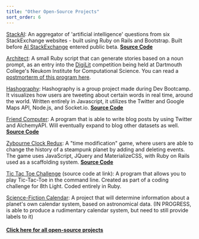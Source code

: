 ```yaml
---
title: "Other Open-Source Projects"
sort_order: 6
---
```

<p><a href="http://stackai.herokuapp.com">StackAI</a>: An aggregator of 'artificial intelligence' questions from six StackExchange websites - built using Ruby on Rails and Bootstrap. Built before <a href="http://ai.stackexchange.com">AI StackExchange</a> entered public beta. <strong><a href="https://github.com/tra38/StackAI">Source Code</a></strong></p>
<p><a href="https://github.com/tra38/Architect">Architect</a>: A small Ruby script that can generate stories based on a noun prompt, as an entry into the <a href="http://bregman.dartmouth.edu/turingtests/digilit">DigiLit</a> competition being held at Dartmouth College's Neukom Institute for Computational Science. You can read a <a href="http://tra38.github.io/blog/t15-architect.html">postmorterm of this program here</a>.
<p><a href="https://hashography.herokuapp.com/">Hashography</a>: Hashography is a group project made during Dev Bootcamp. It visualizes how users are tweeting about certain words in real time, around the world. Written entirely in Javascript, it utilizes the Twitter and Google Maps API, Node.js, and Socket.io. <strong><a href="https://github.com/egarreau/hashography">Source Code</a></strong></p>
<p><a href="https://friendcomputer.herokuapp.com/">Friend Computer</a>: A program that is able to write blog posts by using Twitter and AlchemyAPI. Will eventually expand to blog other datasets as well. <strong><a href="https://github.com/tra38/FriendComputer">Source Code</a></strong></p>
<p><a href="https://zybourne-clock-redux.herokuapp.com">Zybourne Clock Redux</a>: A "time modification" game, where users are able to change the history of a steampunk planet by adding and deleting events. The game uses JavaScript, JQuery and MaterializeCSS, with Ruby on Rails used as a scaffolding system. <strong><a href="https://github.com/tra38/Zybourne-Clock-Redux">Source Code</a></strong></p>
<p><a href="https://github.com/tra38/Tic-Tac-Toe-Challenge">Tic Tac Toe Challenge</a> (source code at link): A program that allows you to play Tic-Tac-Toe in the command line. Created as part of a coding challenge for 8th Light. Coded entirely in Ruby.</p>
<p><a href="https://github.com/tra38/Science-Fiction-Calendar">Science-Fiction Calendar</a>: A project that will determine information about a planet's own calendar system, based on astronomical data. (IN PROGRESS, is able to produce a rudimentary calendar system, but need to still provide labels to it)</p>
<h4><a href="https://github.com/tra38?tab=repositories">Click here for all open-source projects</a>
